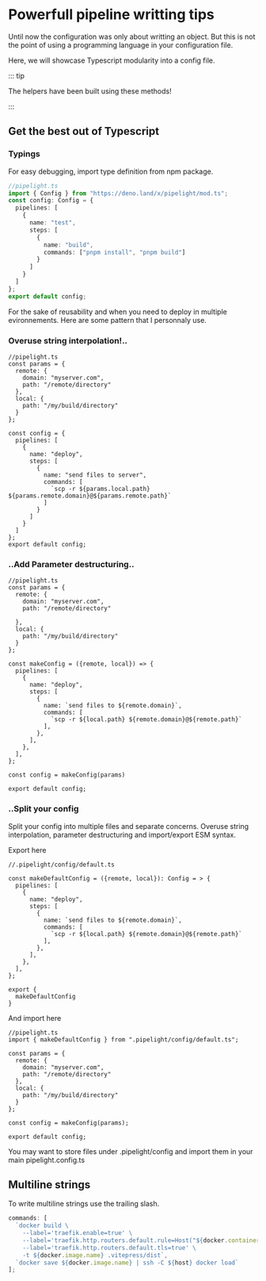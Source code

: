 # Powerfull pipeline writting tips

Until now the configuration was only about writting an object.
But this is not the point of using a programming language in your configuration file.

Here, we will showcase Typescript modularity into a config file.

::: tip

The helpers have been built using these methods!

:::

## Get the best out of Typescript

### Typings

For easy debugging, import type definition from npm package.

```ts
//pipelight.ts
import { Config } from "https://deno.land/x/pipelight/mod.ts";
const config: Config = {
  pipelines: [
    {
      name: "test",
      steps: [
        {
          name: "build",
          commands: ["pnpm install", "pnpm build"]
        }
      ]
    }
  ]
};
export default config;
```

For the sake of reusability and when you need to deploy in multiple evironnements.
Here are some pattern that I personnaly use.

### Overuse string interpolation!..

```ts{20}
//pipelight.ts
const params = {
  remote: {
    domain: "myserver.com",
    path: "/remote/directory"
  },
  local: {
    path: "/my/build/directory"
  }
};

const config = {
  pipelines: [
    {
      name: "deploy",
      steps: [
        {
          name: "send files to server",
          commands: [
            `scp -r ${params.local.path} ${params.remote.domain}@${params.remote.path}`
          ]
        }
      ]
    }
  ]
};
export default config;
```

### ..Add Parameter destructuring..

```ts{13,21}
//pipelight.ts
const params = {
  remote: {
    domain: "myserver.com",
    path: "/remote/directory"

  },
  local: {
    path: "/my/build/directory"
  }
};

const makeConfig = ({remote, local}) => {
  pipelines: [
    {
      name: "deploy",
      steps: [
        {
          name: `send files to ${remote.domain}`,
          commands: [
            `scp -r ${local.path} ${remote.domain}@${remote.path}`
          ],
        },
      ],
    },
  ],
};

const config = makeConfig(params)

export default config;
```

### ..Split your config

Split your config into multiple files and separate concerns.
Overuse string interpolation, parameter destructuring and import/export ESM syntax.

Export here

```ts{19-21}
//.pipelight/config/default.ts

const makeDefaultConfig = ({remote, local}): Config = > {
  pipelines: [
    {
      name: "deploy",
      steps: [
        {
          name: `send files to ${remote.domain}`,
          commands: [
            `scp -r ${local.path} ${remote.domain}@${remote.path}`
          ],
        },
      ],
    },
  ],
};

export {
  makeDefaultConfig
}

```

And import here

```ts{2}
//pipelight.ts
import { makeDefaultConfig } from ".pipelight/config/default.ts";

const params = {
  remote: {
    domain: "myserver.com",
    path: "/remote/directory"
  },
  local: {
    path: "/my/build/directory"
  }
};

const config = makeConfig(params);

export default config;
```

You may want to store files under .pipelight/config
and import them in your main pipelight.config.ts

## Multiline strings

To write multiline strings use the trailing slash.

```ts
commands: [
  `docker build \
    --label='traefik.enable=true' \
    --label='traefik.http.routers.default.rule=Host("${docker.container.dns}")' \
    --label='traefik.http.routers.default.tls=true' \
    -t ${docker.image.name} .vitepress/dist`,
  `docker save ${docker.image.name} | ssh -C ${host} docker load`
];
```
